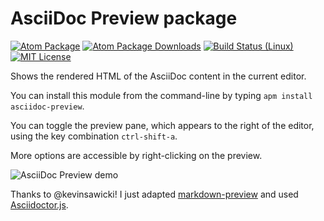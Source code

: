 # AsciiDoc Preview package

[![Atom Package](https://img.shields.io/apm/v/asciidoc-preview.svg)](https://atom.io/packages/asciidoc-preview)
[![Atom Package Downloads](https://img.shields.io/apm/dm/asciidoc-preview.svg)](https://atom.io/packages/asciidoc-preview)
[![Build Status (Linux)](https://travis-ci.org/asciidoctor/atom-asciidoc-preview.svg?branch=master)](https://travis-ci.org/asciidoctor/atom-asciidoc-preview)
[![MIT License](http://img.shields.io/badge/license-MIT-blue.svg?style=flat)](https://github.com/asciidoctor/atom-asciidoc-preview/blob/master/LICENSE.md)


Shows the rendered HTML of the AsciiDoc content in the current editor.

You can install this module from the command-line by typing `apm install asciidoc-preview`.

You can toggle the preview pane, which appears to the right of the editor, using the key combination `ctrl-shift-a`.

More options are accessible by right-clicking on the preview.

![AsciiDoc Preview demo](https://raw.githubusercontent.com/asciidoctor/atom-asciidoc-preview/master/atom-asciidoc-preview-demo.gif)

Thanks to @kevinsawicki! I just adapted [markdown-preview](https://github.com/atom/markdown-preview) and used [Asciidoctor.js](https://github.com/asciidoctor/asciidoctor.js).
